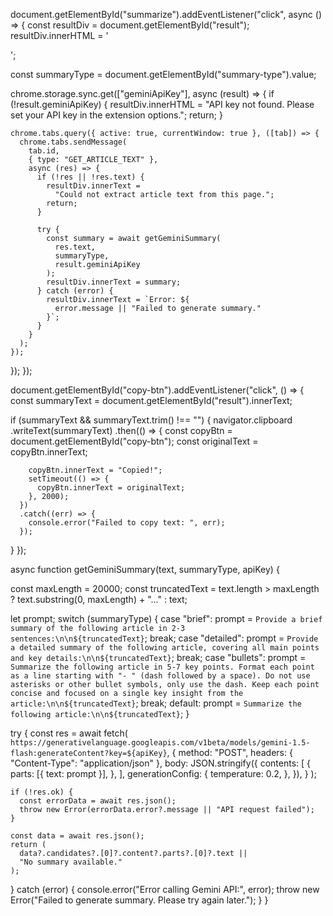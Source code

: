 document.getElementById("summarize").addEventListener("click", async () => {
  const resultDiv = document.getElementById("result");
  resultDiv.innerHTML = '<div class="loading"><div class="loader"></div></div>';

  const summaryType = document.getElementById("summary-type").value;

  
  chrome.storage.sync.get(["geminiApiKey"], async (result) => {
    if (!result.geminiApiKey) {
      resultDiv.innerHTML =
        "API key not found. Please set your API key in the extension options.";
      return;
    }

    chrome.tabs.query({ active: true, currentWindow: true }, ([tab]) => {
      chrome.tabs.sendMessage(
        tab.id,
        { type: "GET_ARTICLE_TEXT" },
        async (res) => {
          if (!res || !res.text) {
            resultDiv.innerText =
              "Could not extract article text from this page.";
            return;
          }

          try {
            const summary = await getGeminiSummary(
              res.text,
              summaryType,
              result.geminiApiKey
            );
            resultDiv.innerText = summary;
          } catch (error) {
            resultDiv.innerText = `Error: ${
              error.message || "Failed to generate summary."
            }`;
          }
        }
      );
    });
  });
});

document.getElementById("copy-btn").addEventListener("click", () => {
  const summaryText = document.getElementById("result").innerText;

  if (summaryText && summaryText.trim() !== "") {
    navigator.clipboard
      .writeText(summaryText)
      .then(() => {
        const copyBtn = document.getElementById("copy-btn");
        const originalText = copyBtn.innerText;

        copyBtn.innerText = "Copied!";
        setTimeout(() => {
          copyBtn.innerText = originalText;
        }, 2000);
      })
      .catch((err) => {
        console.error("Failed to copy text: ", err);
      });
  }
});

async function getGeminiSummary(text, summaryType, apiKey) {
  
  const maxLength = 20000;
  const truncatedText =
    text.length > maxLength ? text.substring(0, maxLength) + "..." : text;

  let prompt;
  switch (summaryType) {
    case "brief":
      prompt = `Provide a brief summary of the following article in 2-3 sentences:\n\n${truncatedText}`;
      break;
    case "detailed":
      prompt = `Provide a detailed summary of the following article, covering all main points and key details:\n\n${truncatedText}`;
      break;
    case "bullets":
      prompt = `Summarize the following article in 5-7 key points. Format each point as a line starting with "- " (dash followed by a space). Do not use asterisks or other bullet symbols, only use the dash. Keep each point concise and focused on a single key insight from the article:\n\n${truncatedText}`;
      break;
    default:
      prompt = `Summarize the following article:\n\n${truncatedText}`;
  }

  try {
    const res = await fetch(
      `https://generativelanguage.googleapis.com/v1beta/models/gemini-1.5-flash:generateContent?key=${apiKey}`,
      {
        method: "POST",
        headers: { "Content-Type": "application/json" },
        body: JSON.stringify({
          contents: [
            {
              parts: [{ text: prompt }],
            },
          ],
          generationConfig: {
            temperature: 0.2,
          },
        }),
      }
    );

    if (!res.ok) {
      const errorData = await res.json();
      throw new Error(errorData.error?.message || "API request failed");
    }

    const data = await res.json();
    return (
      data?.candidates?.[0]?.content?.parts?.[0]?.text ||
      "No summary available."
    );
  } catch (error) {
    console.error("Error calling Gemini API:", error);
    throw new Error("Failed to generate summary. Please try again later.");
  }
}
